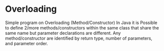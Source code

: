 # Overloading
Simple program on Overloading (Method/Constructor)
In Java it is Possible to define 2/more methods/constructors within the same class that share the same name but parameter declarations are different.
Any method/constructor are identified by return type, number of parameters, and parameter order.

